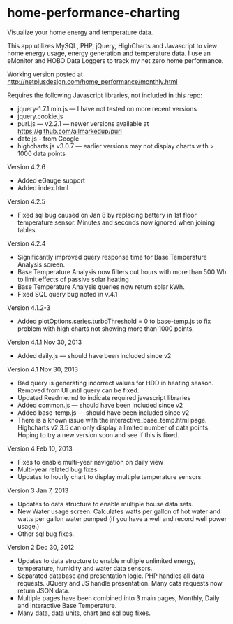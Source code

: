 home-performance-charting
=========================

Visualize your home energy and temperature data.

This app utilizes MySQL, PHP, jQuery, HighCharts and Javascript to view home energy usage, energy generation and temperature data. I use an eMonitor and HOBO Data Loggers to track my net zero home performance. 

Working version posted at http://netplusdesign.com/home_performance/monthly.html

Requires the following Javascript libraries, not included in this repo:
- jquery-1.7.1.min.js — I have not tested on more recent versions
- jquery.cookie.js
- purl.js — v2.2.1 — newer versions available at https://github.com/allmarkedup/purl
- date.js - from Google
- highcharts.js v3.0.7 — earlier versions may not display charts with > 1000 data points

Version 4.2.6

- Added eGauge support
- Added index.html

Version 4.2.5

- Fixed sql bug caused on Jan 8 by replacing battery in 1st floor temperature sensor. Minutes and seconds now ignored when joining tables.

Version 4.2.4

- Significantly improved query response time for Base Temperature Analysis screen.
- Base Temperature Analysis now filters out hours with more than 500 Wh to limit effects of passive solar heating
- Base Temperature Analysis queries now return solar kWh.
- Fixed SQL query bug noted in v.4.1

Version 4.1.2-3

- Added plotOptions.series.turboThreshold = 0 to base-temp.js to fix problem with high charts not showing more than 1000 points.

Version 4.1.1
Nov 30, 2013

- Added daily.js — should have been included since v2

Version 4.1
Nov 30, 2013

- Bad query is generating incorrect values for HDD in heating season. Removed from UI until query can be fixed.
- Updated Readme.md to indicate required javascript libraries
- Added common.js — should have been included since v2
- Added base-temp.js — should have been included since v2
- There is a known issue with the interactive_base_temp.html page. Highcharts v2.3.5 can only display a limited number of data points. Hoping to try a new version soon and see if this is fixed.

Version 4
Feb 10, 2013

- Fixes to enable multi-year navigation on daily view
- Multi-year related bug fixes
- Updates to hourly chart to display multiple temperature sensors 

Version 3
Jan 7, 2013

- Updates to data structure to enable multiple house data sets.
- New Water usage screen. Calculates watts per gallon of hot water and watts per gallon water pumped (if you have a well and record well power usage.)
- Other sql bug fixes.

Version 2 
Dec 30, 2012

- Updates to data structure to enable multiple unlimited energy, temperature, humidity and water data sensors.
- Separated database and presentation logic. PHP handles all data requests. JQuery and JS handle presentation. Many data requests now return JSON data.
- Multiple pages have been combined into 3 main pages, Monthly, Daily and Interactive Base Temperature.
- Many data, data units, chart and sql bug fixes.